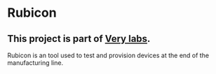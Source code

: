 # Rubicon

This project is part of [Very labs](https://github.com/verypossible-labs/docs/README.md).
---

Rubicon is an tool used to test and provision devices at the end of the
manufacturing line.
